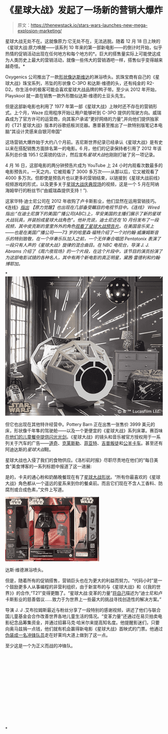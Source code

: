 # 《星球大战》发起了一场新的营销大爆炸

> 原文：<https://thenewstack.io/stars-wars-launches-new-mega-explosion-marketing/>

星球大战无处不在。这就像原力:它无处不在，无法逃脱。随着 12 月 18 日上映的《星球大战:原力唤醒——该系列 10 年来的第一部新电影——的倒计时开始，似乎热情的促销活动出现在任何地方和每个地方的*。巨大的搭售量实际上可能使这成为人类历史上最大的营销活动，就像一些伟大的营销酒吧一样，搭售似乎变得越来越奇怪。*

Oxygenics 公司推出了一款[形状像达斯维达](https://toyland.gizmodo.com/star-wars-showerheads-let-you-bathe-in-vaders-tears-1736549984)的淋浴喷头。凯珠宝商有自己的《星球大战》珠宝系列，吊坠的形状像 C-3PO 和达斯·维德的头，还有纯金的 R2-D2。你生活中的极客可能会喜欢星球大战品牌的鸭子带。至少从 2012 年开始，Playskool 就一直在销售一款外形酷似达斯·维德的土豆头先生。

但是这部新电影也利用了 1977 年第一部《星球大战》上映时还不存在的营销形式。上个月，Waze 应用程序开始让用户能够听到 C-3PO 提供的驾驶方向。威瑞森成为了官方许可的运营商，向其客户承诺“更好网络的力量”,并向他们提供独家的《T21 星球大战》版本的谷歌纸板浏览器。惠普甚至推出了一款特别版笔记本电脑“其设计灵感来自银河帝国”

这场营销大爆炸始于大约八个月前。吉尼斯世界纪录已经承认《星球大战》是有史以来在搭配销售方面排名第一的电影。6 月，他们的记录保持者引用了 2012 年该系列总价值 195.1 亿英镑的估计，然后宣布*星球大战*也刚刚打破了另一项记录。

4 月 16 日，这部电影的两分钟预告片成为 YouTube 上 24 小时内观看次数最多的电影预告片。一天之内，它被观看了 3000 多万次——从那以后，它又被观看了 4000 多万次。但即使是预告片也以更多的营销结束，以链接到《星球大战前线》视频游戏的形式，以及更多关于[星球大战庆典现场](http://www.starwars.com/news/watch-star-wars-celebration-anaheim-live-on-starwars-com-powered-by-verizon)的视频，这是一个 5 月在阿纳海姆举行的粉丝节(“由威瑞森提供支持！”).

这家华特·迪士尼公司在 2012 年收购了卢卡斯影业，他们显然在运用营销技巧。《连线》*[指出](http://www.wired.com/2015/11/how-disney-is-making-sure-youll-never-be-able-to-escape-star-wars/) *【原力觉醒】*也出现在几部备受瞩目的电视节目中。《连线》 *Wired* 指出:“在迪士尼旗下的美国广播公司(ABC)上，早安美国的主播们展示了新的星球大战玩具，并装扮成星球大战角色”。他补充说，迪士尼还在 10 月份发布了一段视频，其中皮克斯的*里里外外的*角色[观看了*星球大战*预告片](http://www.wired.com/2015/10/inside-out-star-wars-crossover/)。在美国音乐奖上——也是在美国广播公司——73 岁的哈里森·福特介绍了一个对约翰·威廉姆斯音乐的特别致敬，在一个伴奏乐队加入之前，一个无伴奏合唱团 Pentatonix 表演了一段只有人声的《星球大战》旋律的混合曲目。在 NBC 电视台，导演 J. J. Abrams 介绍了《周六夜现场》的一个片段，在这个片段中，该节目的演员扮演了为这部电影试镜的各种名人，其中有两个新电影的真正明星，黛茜·雷德利和约翰·博耶加。*

 *![Pottery Barn - star-wars-bed-c](img/4b58bfa8df094008b22fca3130b1dbbf.png)

但它也出现在其他特许经营中。Pottery Barn 正在出售一张售价 3999 美元的床，形状像千年隼的驾驶舱——以及一个更便宜的《星球大战》系列床罩。赛百味[在他们的儿童餐中提供闪光光剑](http://subwaykids.com/kids/kids-mealbag.html)。《星球大战》的镜头和音乐被官方授权用于一系列关于汽车的广告——[道奇](https://youtu.be/7ESP8bPldl0)、[克莱斯勒](https://youtu.be/xOI03NSJ-WY)、[菲亚特](https://youtu.be/s4W7F-ap0IM)、[吉普叛徒](https://youtu.be/fRQthTlEn70)和[公羊卡车](https://youtu.be/juYtd3YfMVk)。甚至还有阿迪达斯的*星球大战*鞋。

星球大战也入侵了我们的食物供应。《洛杉矶时报》尽职尽责地在他们的“每日美食”美食博客的一系列标题中报道了这一进展:

是的，卡夫的通心粉和奶酪晚餐现在有了[星球大战形状](http://www.kraftmacandcheese.com/Products/BlueBox/star-wars)。“所有你最喜欢的《星球大战》角色都从一个遥远的星系来到你的餐桌前。而且它们现在不含人工香料、防腐剂或合成色素，”文件上写道。

[![Darth Vader showerheads](img/8f74c2ec6ccb781de556cd8169a1b677.png)](https://thenewstack.io/wp-content/uploads/2015/12/Darth-Vader-showerheads-7134jgPmMhL._SL1200_.jpg)

达斯·维德淋浴喷头。

但是，随着所有的促销搭售，营销巨头也在为更大的利益而努力。“代码小时”是一个鼓励更多人从事编程的非营利组织，由于新宣布的与《星球大战》和《《我的世界》》的合作,“T21”变得更酷了。“星球大战:变革的力量”[将自己](http://forceforchange.starwars.com/)描述为“迪士尼和卢卡斯影业的慈善倡议……致力于为世界上一些最大的挑战寻找创造性的解决方案。”

导演 J. J .艾布拉姆斯最近与粉丝分享了一段特别的感谢视频，讲述了他们与联合国儿童基金会合作改善世界各地儿童生活的情况。“变革力量”还通过在易贝拍卖电影纪念品筹集资金，并通过招募马克·哈米尔来提高知名度。他提醒影迷们，只要向奥马兹捐一点钱，他们就有机会赢得新电影《星球大战》首映式的门票。他通过[伪装成一名冲锋队员](http://forceforchange.starwars.com/mark-hamill-goes-undercover-as-a-stormtrooper-for-force-for-change/)走在好莱坞大道上做到了这一点。

至少这是一个为正义而战的冲锋队。

<svg xmlns:xlink="http://www.w3.org/1999/xlink" viewBox="0 0 68 31" version="1.1"><title>Group</title> <desc>Created with Sketch.</desc></svg>*